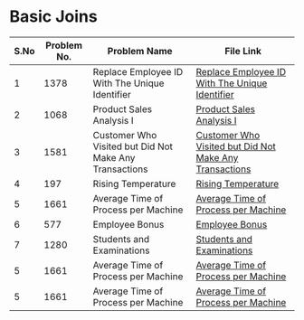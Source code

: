 
# Basic Joins

|S.No| Problem No. | Problem Name                  | File Link                       | 
|-----|-------------|--------------------------------|----------------------------------|
| 1 | 1378  | Replace Employee ID With The Unique Identifier | [ Replace Employee ID With The Unique Identifier]( https://leetcode.com/problems/replace-employee-id-with-the-unique-identifier?envType=study-plan-v2&envId=top-sql-50)|
| 2 | 1068 |  Product Sales Analysis I | [ Product Sales Analysis I](https://leetcode.com/problems/product-sales-analysis-i?envType=study-plan-v2&envId=top-sql-50)  | 
| 3 | 1581   | Customer Who Visited but Did Not Make Any Transactions | [Customer Who Visited but Did Not Make Any Transactions](https://leetcode.com/problems/customer-who-visited-but-did-not-make-any-transactions?envType=study-plan-v2&envId=top-sql-50)
| 4 | 197  | Rising Temperature| [Rising Temperature]( https://leetcode.com/problems/rising-temperature?envType=study-plan-v2&envId=top-sql-50)        | 
| 5 | 1661    |  Average Time of Process per Machine | [Average Time of Process per Machine](https://leetcode.com/problems/average-time-of-process-per-machine?envType=study-plan-v2&envId=top-sql-50)    | 
| 6 | 577   |   Employee Bonus | [ Employee Bonus](https://leetcode.com/problems/employee-bonus?envType=study-plan-v2&envId=top-sql-50)    |
| 7 | 1280  | Students and Examinations | [Students and Examinations](https://leetcode.com/problems/students-and-examinations?envType=study-plan-v2&envId=top-sql-50)    |
| 5 | 1661    |  Average Time of Process per Machine | [Average Time of Process per Machine](https://leetcode.com/problems/average-time-of-process-per-machine?envType=study-plan-v2&envId=top-sql-50)    |
| 5 | 1661    |  Average Time of Process per Machine | [Average Time of Process per Machine](https://leetcode.com/problems/average-time-of-process-per-machine?envType=study-plan-v2&envId=top-sql-50)    |

